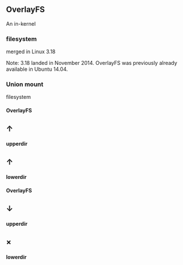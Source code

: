 ## OverlayFS


An in-kernel
### filesystem
merged in Linux 3.18

Note: 3.18 landed in November 2014. OverlayFS was previously already
available in Ubuntu 14.04.


### Union mount
filesystem


#### OverlayFS
## &uarr;
#### upperdir
## &uarr;
#### lowerdir


#### OverlayFS
## &darr;
#### upperdir
## &times;
#### lowerdir


<!-- .slide: data-background-iframe="http://localhost:4200/" data-background-size="contain" -->

